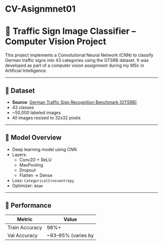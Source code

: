 # CV-Asignmnet01
# 🚦 Traffic Sign Image Classifier – Computer Vision Project

This project implements a Convolutional Neural Network (CNN) to classify German traffic signs into 43 categories using the GTSRB dataset. It was developed as part of a computer vision assignment during my MSc in Artificial Intelligence.

---

## 📁 Dataset

- **Source**: [German Traffic Sign Recognition Benchmark (GTSRB)](https://www.kaggle.com/datasets/meowmeowmeowmeowmeow/gtsrb-german-traffic-sign)
- 43 classes
- ~50,000 labeled images
- All images resized to 32x32 pixels

---

## 🧠 Model Overview

- Deep learning model using CNN
- Layers: 
  - Conv2D + ReLU
  - MaxPooling
  - Dropout
  - Flatten → Dense
- Loss: `CategoricalCrossentropy`
- Optimizer: `Adam`

---

## 🧪 Performance

| Metric        | Value        |
|---------------|--------------|
| Train Accuracy| 98%+         |
| Val Accuracy  | ~93–95% (varies by
